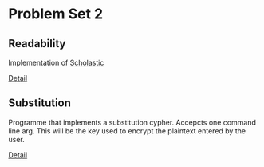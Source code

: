 # Problem Set 2

## Readability
Implementation of [Scholastic](https://www.ionos.com/digitalguide/websites/web-development/readme-file/)

[Detail](https://cs50.harvard.edu/x/2023/psets/2/readability/)

## Substitution
Programme that implements a substitution cypher. Accepcts one command line arg. This will be the key used to encrypt the plaintext entered by the user.

[Detail](https://cs50.harvard.edu/x/2023/psets/2/substitution/)
